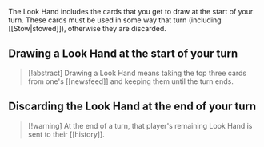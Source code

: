 The Look Hand includes the cards that you get to draw at the start of your turn. These cards must be used in some way that turn (including [[Stow|stowed]]), otherwise they are discarded.

## Drawing a Look Hand at the start of your turn

> [!abstract] Drawing a Look Hand means taking the top three cards from one's [[newsfeed]] and keeping them until the turn ends.

## Discarding the Look Hand at the end of your turn

> [!warning] At the end of a turn, that player's remaining Look Hand is sent to their [[history]].



